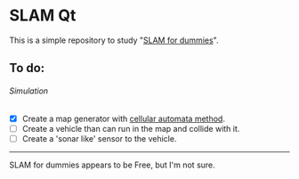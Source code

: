 # SLAM Qt

This is a simple repository to study "[SLAM for dummies](https://ocw.mit.edu/courses/aeronautics-and-astronautics/16-412j-cognitive-robotics-spring-2005/projects/1aslam_blas_repo.pdf)".

## To do:
###### Simulation
- [x] Create a map generator with [cellular automata method](http://www.roguebasin.com/index.php?title=Cellular_Automata_Method_for_Generating_Random_Cave-Like_Levels).
- [ ] Create a vehicle than can run in the map and collide with it.
- [ ] Create a 'sonar like' sensor to the vehicle.

---
SLAM for dummies appears to be Free, but I'm not sure.